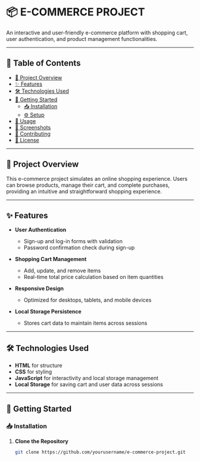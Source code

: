 # 📦 E-COMMERCE PROJECT

An interactive and user-friendly e-commerce platform with shopping cart, user authentication, and product management functionalities.

---

## 📑 Table of Contents

- [📌 Project Overview](#-project-overview)
- [✨ Features](#-features)
- [🛠 Technologies Used](#-technologies-used)
- [🚀 Getting Started](#-getting-started)
  - [📥 Installation](#-installation)
  - [⚙️ Setup](#-setup)
- [📖 Usage](#-usage)
- [📸 Screenshots](#-screenshots)
- [🤝 Contributing](#-contributing)
- [📜 License](#-license)

---

## 📌 Project Overview

This e-commerce project simulates an online shopping experience. Users can browse products, manage their cart, and complete purchases, providing an intuitive and straightforward shopping experience.

---

## ✨ Features

- **User Authentication**
  - Sign-up and log-in forms with validation
  - Password confirmation check during sign-up

- **Shopping Cart Management**
  - Add, update, and remove items
  - Real-time total price calculation based on item quantities

- **Responsive Design**
  - Optimized for desktops, tablets, and mobile devices

- **Local Storage Persistence**
  - Stores cart data to maintain items across sessions

---

## 🛠 Technologies Used

- **HTML** for structure
- **CSS** for styling
- **JavaScript** for interactivity and local storage management
- **Local Storage** for saving cart and user data across sessions

---

## 🚀 Getting Started

### 📥 Installation

1. **Clone the Repository**
   ```bash
   git clone https://github.com/yourusername/e-commerce-project.git
